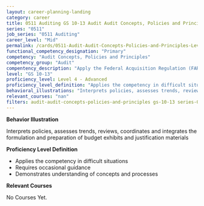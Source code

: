 ```yaml
---
layout: career-planning-landing
category: career
title: 0511 Auditing GS 10-13 Audit Audit Concepts, Policies and Principles
series: "0511"
job_series: "0511 Auditing"
career_level: "Mid"
permalink: /cards/0511-Audit-Audit-Concepts-Policies-and-Principles-Level-4---Advanced/
functional_competency_designation: "Primary"
competency: "Audit Concepts, Policies and Principles"
competency_group: "Audit"
compentency_description: "Apply the Federal Acquisition Regulation (FAR), Generally Accepted Government Auditing Standards (GAGAS), Generally Accepted Auditing Standards (GAAS), fiscal law, internal controls, policies, regulations, principles, standards and procedures governing audit activities."
level: "GS 10-13"
proficiency_level: Level 4 - Advanced
proficiency_level_definition: "Applies the competency in difficult situations ? Requires occasional guidance ? Demonstrates understanding of concepts and processes"
behavioral_illustrations: "Interprets policies, assesses trends, reviews, coordinates and integrates the formulation and preparation of budget exhibits and justification materials"
relevant_courses: "nan"
filters: audit-audit-concepts-policies-and-principles gs-10-13 series-0511
---
```


<div id="cfo-card-content-behavioral-illustrations" class="cfo-inner-card-content">
<p><b>Behavior Illustration</b></p>
<p>Interprets policies, assesses trends, reviews, coordinates and integrates the formulation and preparation of budget exhibits and justification materials</p>
</div>

<div id="cfo-card-content-proficiency-level-definition" class="cfo-inner-card-content">
<p><b>Proficiency Level Definition</b></p>
<ul><li>Applies the competency in difficult situations</li>
<li>Requires occasional guidance</li>
<li>Demonstrates understanding of concepts and processes</li>
</ul></div>

<div id="cfo-card-content-relevant-courses" class="cfo-inner-card-content">
<p><b>Relevant Courses</b></p>
<div class="cfo-courses-outer">
<div class="cfo-courses-inner">No Courses Yet.</div>
</div>
</div>
